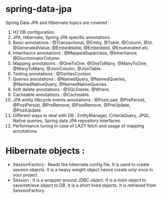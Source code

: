 # spring-data-jpa
Spring Data JPA and Hibernate topics are covered :
1. H2 DB configuration.
2. JPA, Hibernate, Spring JPA specific annotations.
3. Basic annotations : @Transactional, @Entity, @Table, @Column, @Id, @GeneratedValue, @Embeddable, @Embedded, @Enumerated etc.
4. Inheritance annotations : @MappedSuperclass, @Inheritance, @DiscriminatorColumn.
5. Mapping annotations : @OneToOne, @OneToMany, @ManyToOne, @ManyToMany, @JoinColumn, @JoinTable.
6. Testing annotations : @DertiesContext.
7. Queries annotations : @NamedQuery, @NamedQueries, @NamedNativeQuery, @NamedNativeQueries.
8. Soft delete annotations : @SQLDelete, @Where.
9. Cacheable annotations : @Cacheable.
10. JPA entity lifecycle events annotations : @PostLoad, @PrePersist, @PostPersist, @PreRemove, @PostRemove, @PreUpdate, @PostUpdate.
11. Different ways to deal with DB : EntityManager, CriteriaQuery, JPQL, Native queries, Spring data JPA repository interfaces.
12. Performance tuning in case of LAZY fetch and usage of mapping annotations.

# Hibernate objects :
* SessionFactory : Reads the hibernate config file. It is used to create session objects. It is a heavy weight object hence create only once in your project.
* Session : It is a wrapper around JDBC object. It is a main object to save/retrieve object to DB. It is a short lived objects. It is retrieved from SessionFactory.
